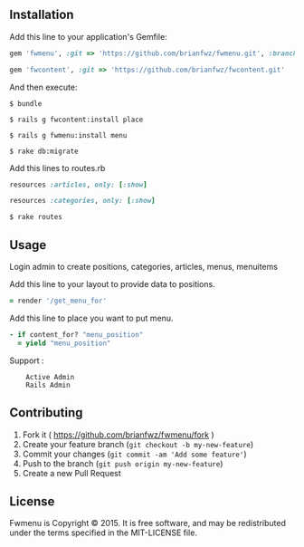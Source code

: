 ## Installation

Add this line to your application's Gemfile:

```ruby
gem 'fwmenu', :git => 'https://github.com/brianfwz/fwmenu.git', :branch => "v2"
```
```ruby
gem 'fwcontent', :git => 'https://github.com/brianfwz/fwcontent.git'
```
And then execute:

    $ bundle

    $ rails g fwcontent:install place

    $ rails g fwmenu:install menu

    $ rake db:migrate

Add this lines to routes.rb 

```ruby
resources :articles, only: [:show]
```
```ruby
resources :categories, only: [:show]
```

    $ rake routes

## Usage

Login admin to create positions, categories, articles, menus, menuitems 

Add this line to your layout to provide data to positions. 

```ruby
= render '/get_menu_for'
```
Add this line to place you want to put menu.

```ruby
- if content_for? "menu_position"
  = yield "menu_position"
```

Support :

		Active Admin
		Rails Admin

## Contributing

1. Fork it ( https://github.com/brianfwz/fwmenu/fork   )
2. Create your feature branch (`git checkout -b my-new-feature`)
3. Commit your changes (`git commit -am 'Add some feature'`)
4. Push to the branch (`git push origin my-new-feature`)
5. Create a new Pull Request

## License
Fwmenu is Copyright © 2015. It is free software, and may be redistributed under the terms specified in the MIT-LICENSE file.